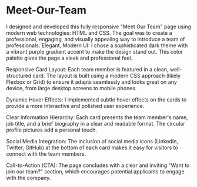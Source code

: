 # Meet-Our-Team
I designed and developed this fully responsive "Meet Our Team" page using modern web technologies: HTML and CSS. The goal was to create a professional, engaging, and visually appealing way to introduce a team of professionals.
Elegant, Modern UI: I chose a sophisticated dark theme with a vibrant purple gradient accent to make the design stand out. This color palette gives the page a sleek and professional feel.

Responsive Card Layout: Each team member is featured in a clean, well-structured card. The layout is built using a modern CSS approach (likely Flexbox or Grid) to ensure it adapts seamlessly and looks great on any device, from large desktop screens to mobile phones.

Dynamic Hover Effects: I implemented subtle hover effects on the cards to provide a more interactive and polished user experience.

Clear Information Hierarchy: Each card presents the team member's name, job title, and a brief biography in a clear and readable format. The circular profile pictures add a personal touch.

Social Media Integration: The inclusion of social media icons (LinkedIn, Twitter, GitHub) at the bottom of each card makes it easy for visitors to connect with the team members.

Call-to-Action (CTA): The page concludes with a clear and inviting "Want to join our team?" section, which encourages potential applicants to engage with the company.
